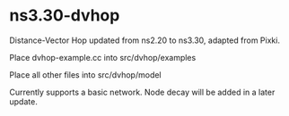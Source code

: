 # ns3.30-dvhop
Distance-Vector Hop updated from ns2.20 to ns3.30, adapted from Pixki.

Place dvhop-example.cc into src/dvhop/examples

Place all other files into src/dvhop/model

Currently supports a basic network.
Node decay will be added in a later update.

